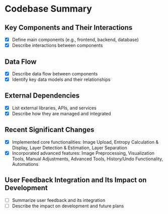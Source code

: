 # Codebase Summary

## Key Components and Their Interactions
- [x] Define main components (e.g., frontend, backend, database)
- [x] Describe interactions between components

## Data Flow
- [x] Describe data flow between components
- [x] Identify key data models and their relationships

## External Dependencies
- [x] List external libraries, APIs, and services
- [x] Describe how they are managed and integrated

## Recent Significant Changes
- [x] Implemented core functionalities: Image Upload, Entropy Calculation & Display, Layer Detection & Estimation, Layer Separation
- [x] Incorporated advanced features: Image Preprocessing, Visualization Tools, Manual Adjustments, Advanced Tools, History/Undo Functionality, Automations

## User Feedback Integration and Its Impact on Development
- [ ] Summarize user feedback and its integration
- [ ] Describe the impact on development and future plans
